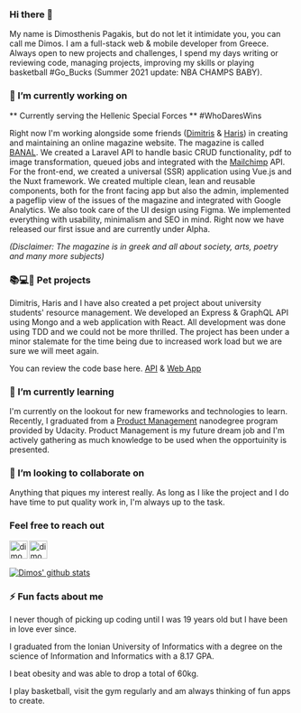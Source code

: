 ### Hi there 👋
My name is Dimosthenis Pagakis, but do not let it intimidate you, you can call me Dimos. I am a full-stack web & mobile developer from Greece. Always open to new projects and challenges, I spend my days writing or reviewing code, managing projects, improving my skills or playing basketball #Go_Bucks (Summer 2021 update: NBA CHAMPS BABY).

### 🔭 I’m currently working on
** Currently serving the Hellenic Special Forces ** #WhoDaresWins

Right now I'm working alongside some friends ([Dimitris](https://github.com/Dimitris-Provatas) & [Haris](https://github.com/hariskor)) in creating and maintaining an online magazine website. The magazine is called [BANAL](https://banalmagazine.gr). We created a Laravel API to handle basic CRUD functionality, pdf to image transformation, queued jobs and integrated with the [Mailchimp](https://mailchimp.com/) API. For the front-end, we created a universal (SSR) application using Vue.js and the Nuxt framework. We created multiple clean, lean and reusable components, both for the front facing app but also the admin, implemented a pageflip view of the issues of the magazine and integrated with Google Analytics. We also took care of the UI design using Figma. We implemented everything with usability, minimalism and SEO in mind. Right now we have released our first issue and are currently under Alpha.

_(Disclaimer: The magazine is in greek and all about society, arts, poetry and many more subjects)_

### 📚💻🎒 Pet projects
Dimitris, Haris and I have also created a pet project about university students' resource management. We developed an Express & GraphQL API using Mongo and a web application with React. All development was done using TDD and we could not be more thrilled. The project has been under a minor stalemate for the time being due to increased work load but we are sure we will meet again.

You can review the code base here. [API](https://github.com/BenSheep/API) & [Web App](https://github.com/BenSheep/Client)

### 🌱 I’m currently learning
I'm currently on the lookout for new frameworks and technologies to learn. Recently, I graduated from a [Product Management](https://www.udacity.com/course/product-manager-nanodegree--nd036) nanodegree program provided by Udacity. Product Management is my future dream job and I'm actively gathering as much knowledge to be used when the opportuinity is presented.

 ### 👯 I’m looking to collaborate on
 Anything that piques my interest really. As long as I like the project and I do have time to put quality work in, I'm always up to the task.
 
 ### Feel free to reach out
 [<img align="left" alt="dimosthenis-pagakis" width="32px" src="https://cdn.jsdelivr.net/npm/simple-icons@v3/icons/linkedin.svg" target="_blank" />](https://www.linkedin.com/in/dimosthenis-pagakis/)
[<img align="left" alt="dimosthenis__pagakis" width="32px" src="https://cdn.jsdelivr.net/npm/simple-icons@v3/icons/instagram.svg" target="_blank" />](https://www.instagram.com/dimosthenis__pagakis/)

<br/><br/>
 
  [![Dimos' github stats](https://github-readme-stats.vercel.app/api?username=DimosPagakis)](https://github.com/anuraghazra/github-readme-stats&show_icons=true&theme=dark)

### ⚡ Fun facts about me
I never though of picking up coding until I was 19 years old but I have been in love ever since.

I graduated from the Ionian University of Informatics with a degree on the science of Information and Informatics with a 8.17 GPA.

I beat obesity and was able to drop a total of 60kg.

I play basketball, visit the gym regularly and am always thinking of fun apps to create.

